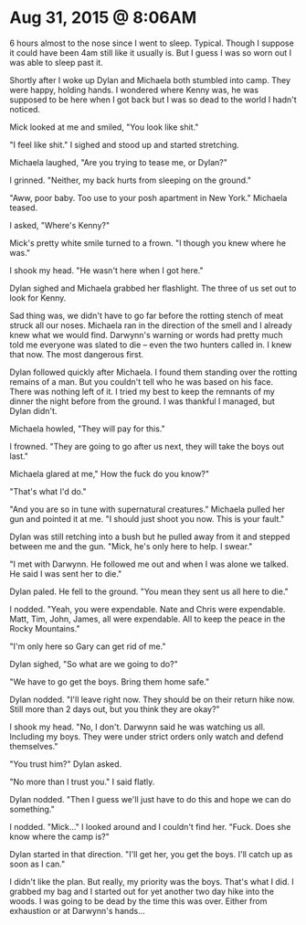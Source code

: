 # Aug 31, 2015 @ 8:06AM

6 hours almost to the nose since I went to sleep.  Typical.  Though I suppose it could have been 4am still like it usually is.  But I guess I was so worn out I was able to sleep past it.

Shortly after I woke up Dylan and Michaela both stumbled into camp.  They were happy, holding hands.  I wondered where Kenny was, he was supposed to be here when I got back but I was so dead to the world I hadn't noticed.

Mick looked at me and smiled, "You look like shit."

"I feel like shit."  I sighed and stood up and started stretching.  

Michaela laughed, "Are you trying to tease me, or Dylan?"

I grinned. "Neither, my back hurts from sleeping on the ground."

"Aww, poor baby.  Too use to your posh apartment in New York."  Michaela teased.

I asked, "Where's Kenny?"

Mick's pretty white smile turned to a frown.  "I though you knew where he was."

I shook my head. "He wasn't here when I got here."

Dylan sighed and Michaela grabbed her flashlight.  The three of us set out to look for Kenny.  

Sad thing was, we didn't have to go far before the rotting stench of meat struck all our noses.  Michaela ran in the direction of the smell and I already knew what we would find.  Darwynn's warning or words had pretty much told me everyone was slated to die – even the two hunters called in.  I knew that now.  The most dangerous first.

Dylan followed quickly after Michaela.  I found them standing over the rotting remains of a man.  But you couldn't tell who he was based on his face.  There was nothing left of it.  I tried my best to keep the remnants of my dinner the night before from the ground.  I was thankful I managed, but Dylan didn't.

Michaela howled, "They will pay for this."

I frowned.  "They are going to go after us next, they will take the boys out last."

Michaela glared at me," How the fuck do you know?"

"That's what I'd do."

"And you are so in tune with supernatural creatures."  Michaela pulled her gun and pointed it at me.  "I should just shoot you now.  This is your fault."

Dylan was still retching into a bush but he pulled away from it and stepped between me and the gun.  "Mick, he's only here to help.  I swear."

"I met with Darwynn.  He followed me out and when I was alone we talked.  He said I was sent her to die."  

Dylan paled.  He fell to the ground.  "You mean they sent us all here to die."

I nodded. "Yeah, you were expendable. Nate and Chris were expendable.  Matt, Tim, John, James, all were expendable.  All to keep the peace in the Rocky Mountains."

"I'm only here so Gary can get rid of me."

Dylan sighed, "So what are we going to do?"

"We have to go get the boys. Bring them home safe."

Dylan nodded.  "I'll leave right now. They should be on their return hike now.  Still more than 2 days out, but you think they are okay?"

I shook my head.  "No, I don't.  Darwynn said he was watching us all.  Including my boys. They were under strict orders only watch and defend themselves."

"You trust him?"  Dylan asked.

"No more than I trust you."  I said flatly.

Dylan nodded.  "Then I guess we'll just have to do this and hope we can do something."

I nodded.  "Mick…" I looked around and I couldn't find her.  "Fuck.  Does she know where the camp is?"

Dylan started in that direction.  "I'll get her, you get the boys.  I'll catch up as soon as I can."

I didn't like the plan.  But really, my priority was the boys.  That's what I did.  I grabbed my bag and I started out for yet another two day hike into the woods.  I was going to be dead by the time this was over.  Either from exhaustion or at Darwynn's hands…


